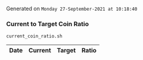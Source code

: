Generated on `Monday 27-September-2021 at 10:18:40`

### Current to Target Coin Ratio
`current_coin_ratio.sh`

Date|Current|Target|Ratio
---|---|---|---
